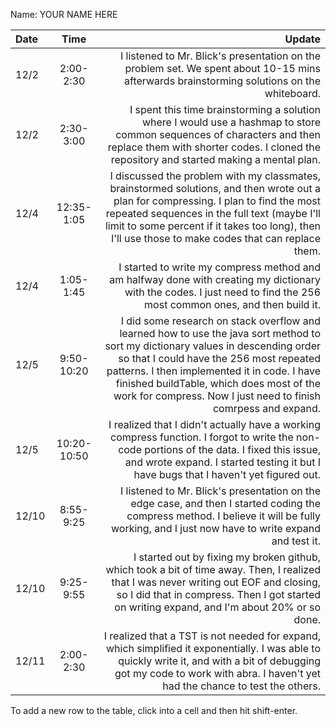 Name: YOUR NAME HERE

| Date  |    Time     |                                                                                                                                                                                                                                                                                                                                      Update |
|:------|:-----------:|--------------------------------------------------------------------------------------------------------------------------------------------------------------------------------------------------------------------------------------------------------------------------------------------------------------------------------------------:|
| 12/2  |  2:00-2:30  |                                                                                                                                                                                                  I listened to Mr. Blick's presentation on the problem set. We spent about 10-15 mins afterwards brainstorming solutions on the whiteboard. |
| 12/2  |  2:30-3:00  |                                                                                                                          I spent this time brainstorming a solution where I would use a hashmap to store common sequences of characters and then replace them with shorter codes. I cloned the repository and started making a mental plan. |
| 12/4  | 12:35-1:05  |                                                I discussed the problem with my classmates, brainstormed solutions, and then wrote out a plan for compressing. I plan to find the most repeated sequences in the full text (maybe I'll limit to some percent if it takes too long), then I'll use those to make codes that can replace them. |
| 12/4  |  1:05-1:45  |                                                                                                                                                                      I started to write my compress method and am halfway done with creating my dictionary with the codes. I just need to find the 256 most common ones, and then build it. |
| 12/5  | 9:50-10:20  | I did some research on stack overflow and learned how to use the java sort method to sort my dictionary values in descending order so that I could have the 256 most repeated patterns. I then implemented it in code. I have finished buildTable, which does most of the work for compress. Now I just need to finish comrpess and expand. |
| 12/5  | 10:20-10:50 |                                                                                                         I realized that I didn't actually have a working compress function. I forgot to write the non-code portions of the data. I fixed this issue, and wrote expand. I started testing it but I have bugs that I haven't yet figured out. |
| 12/10 |  8:55-9:25  |                                                                                                                                                I listened to Mr. Blick's presentation on the edge case, and then I started coding the compress method. I believe it will be fully working, and I just now have to write expand and test it. |
| 12/10 |  9:25-9:55  |                                                                                                      I started out by fixing my broken github, which took a bit of time away. Then, I realized that I was never writing out EOF and closing, so I did that in compress. Then I got started on writing expand, and I'm about 20% or so done. |
| 12/11 |  2:00-2:30  |                                                                                                              I realized that a TST is not needed for expand, which simplified it exponentially. I was able to quickly write it, and with a bit of debugging got my code to work with abra. I haven't yet had the chance to test the others. |


To add a new row to the table, click into a cell and then hit shift-enter.
